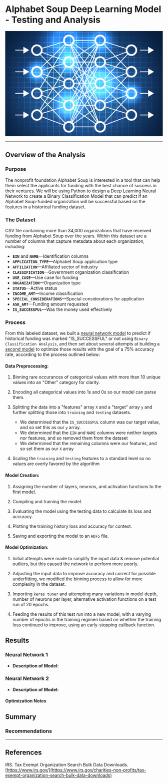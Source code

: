 # Alphabet Soup Deep Learning Model - Testing and Analysis
![Neural Network stock photo](Images/neural-network.jpg)
- - -
## Overview of the Analysis

### Purpose

The nonprofit foundation Alphabet Soup is interested in a tool that can help them select the applicants for funding with the best chance of success in their ventures. We will be using Python to design a Deep Learning Neural Network to create a Binary Classification Model that can predict if an Alphabet Soup-funded organization will be successful based on the features in a historical funding dataset.

### The Dataset

CSV file containing more than 34,000 organizations that have received funding from Alphabet Soup over the years. Within this dataset are a number of columns that capture metadata about each organization, including:

* **`EIN`** and **`NAME`**—Identification columns  
* **`APPLICATION_TYPE`**—Alphabet Soup application type  
* **`AFFILIATION`**—Affiliated sector of industry  
* **`CLASSIFICATION`**—Government organization classification  
* **`USE_CASE`**—Use case for funding  
* **`ORGANIZATION`**—Organization type  
* **`STATUS`**—Active status  
* **`INCOME_AMT`**—Income classification  
* **`SPECIAL_CONSIDERATIONS`**—Special considerations for application  
* **`ASK_AMT`**—Funding amount requested  
* **`IS_SUCCESSFUL`**—Was the money used effectively

### Process

From this labeled dataset, we built a [neural network model](Colab_Notebooks/Alphabet_Soup_Model.ipynb) to predict if historical funding was marked "IS_SUCCESSFUL" or not using `Binary Classification Analysis`, and then set about several attempts at building a [second model](Colab_Notebooks/AlphabetSoupCharity_Optimization.ipynb) to optimize those results with the goal of a 75% accuracy rate, according to the process outlined below:

#### Data Preprocessing:

1. Binning rare occurances of categorical values with more than 10 unique values into an "Other" category for clarity.

2. Encoding all categorical values into 1s and 0s so our model can parse them.

3. Splitting the data into a "features" array `X` and a "target" array `y` and further splitting those into `training` and `testing` datasets.
    * We determined that the `IS_SUCCESSFUL` column was our target value, and so set this as our `y` array.
    * We determined that the `EIN` and `NAME` columns were neither targets nor features, and so removed them from the dataset
    * We determined that the remaining columns were our features, and so set them as our `X` array

4. Scaling the `training` and `testing` features to a standard level so no values are overly favored by the algorithm

#### Model Creation:

1. Assigning the number of layers, neurons, and activation functions to the first model.

2. Compiling and training the model.

3. Evaluating the model using the testing data to calculate its loss and accuracy.

4. Plotting the training history loss and accuracy for context.

5. Saving and exporting the model to an `HDF5` file.

#### Model Optimization:

1. Initial attempts were made to simplify the input data & remove potential outliers, but this caused the network to perform more poorly.

2. Adjusting the input data to improve accuracy and correct for possible underfitting, we modified the binning process to allow for more complexity in the dataset.

3. Importing `keras tuner` and attempting many variations in model depth, number of neurons per layer, alternative activation functions on a test run of 20 epochs.

4. Feeding the results of this test run into a new model, with a varying number of epochs in the training regimen based on whether the training loss continued to improve, using an early-stopping callback function.

## Results

### Neural Network 1

* **Description of Model:**

### Neural Network 2

* **Description of Model:**

#### Optimization Notes

## Summary

### Recommendations

- - -

## References

IRS. Tax Exempt Organization Search Bulk Data Downloads. [https://www.irs.gov/](https://www.irs.gov/charities-non-profits/tax-exempt-organization-search-bulk-data-downloads)